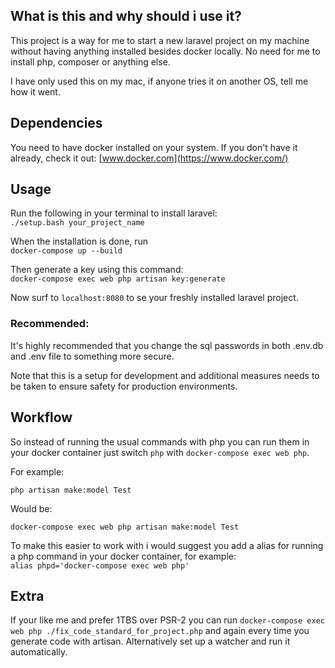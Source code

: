 ## What is this and why should i use it?

This project is a way for me to start a new laravel project on my machine without having anything installed besides docker locally.
No need for me to install php, composer or anything else.

I have only used this on my mac, if anyone tries it on another OS, tell me how it went.

## Dependencies

You need to have docker installed on your system.
If you don't have it already, check it out: [www.docker.com](https://www.docker.com/)

## Usage

Run the following in your terminal to install laravel:  
`./setup.bash your_project_name`

When the installation is done, run  
`docker-compose up --build`

Then generate a key using this command:  
`docker-compose exec web php artisan key:generate`  

Now surf to `localhost:8080` to se your freshly installed laravel project.

### Recommended:

It's highly recommended that you change the sql passwords in both .env.db and .env file to something more secure.

Note that this is a setup for development and additional measures needs to be taken to ensure safety for production environments.

## Workflow

So instead of running the usual commands with php you can run them in your docker container just switch `php` with `docker-compose exec web php`.

For example:  

`php artisan make:model Test`  

Would be:  

`docker-compose exec web php artisan make:model Test`

To make this easier to work with i would suggest you add a alias for running a php command in your docker container, for example:  
`alias phpd='docker-compose exec web php'`

## Extra

If your like me and prefer 1TBS over PSR-2 you can run `docker-compose exec web php ./fix_code_standard_for_project.php` and again every time you generate code with artisan.
Alternatively set up a watcher and run it automatically.
